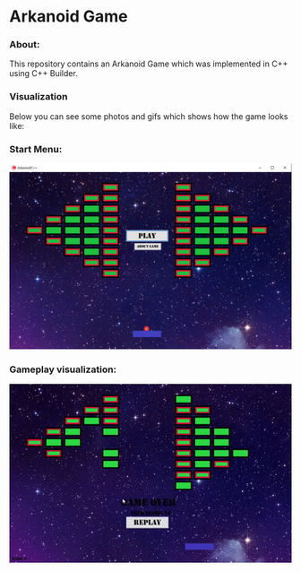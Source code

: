 # Arkanoid Game

### About:
This repository contains an Arkanoid Game which was implemented in C++ using C++ Builder. 

### Visualization
Below you can see some photos and gifs which shows how the game looks like:

### Start Menu:
![Start Menu Photo](https://github.com/PiotrSzczachor/ArkanoidPP/blob/main/ArkanoidPhoto.png?raw=true)

### Gameplay visualization:
![Gameplay Gif](https://github.com/PiotrSzczachor/ArkanoidPP/blob/main/Arkanoid.gif?raw=true)
